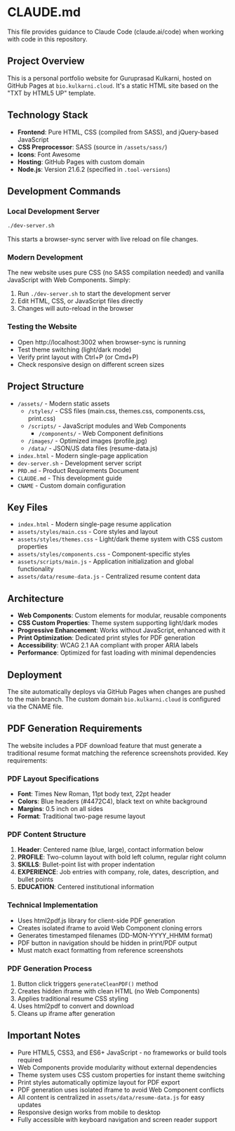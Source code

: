 # CLAUDE.md

This file provides guidance to Claude Code (claude.ai/code) when working with code in this repository.

## Project Overview

This is a personal portfolio website for Guruprasad Kulkarni, hosted on GitHub Pages at `bio.kulkarni.cloud`. It's a static HTML site based on the "TXT by HTML5 UP" template.

## Technology Stack

- **Frontend**: Pure HTML, CSS (compiled from SASS), and jQuery-based JavaScript
- **CSS Preprocessor**: SASS (source in `/assets/sass/`)
- **Icons**: Font Awesome
- **Hosting**: GitHub Pages with custom domain
- **Node.js**: Version 21.6.2 (specified in `.tool-versions`)

## Development Commands

### Local Development Server
```bash
./dev-server.sh
```
This starts a browser-sync server with live reload on file changes.

### Modern Development
The new website uses pure CSS (no SASS compilation needed) and vanilla JavaScript with Web Components. Simply:
1. Run `./dev-server.sh` to start the development server
2. Edit HTML, CSS, or JavaScript files directly
3. Changes will auto-reload in the browser

### Testing the Website
- Open http://localhost:3002 when browser-sync is running
- Test theme switching (light/dark mode)
- Verify print layout with Ctrl+P (or Cmd+P)
- Check responsive design on different screen sizes

## Project Structure

- `/assets/` - Modern static assets
  - `/styles/` - CSS files (main.css, themes.css, components.css, print.css)
  - `/scripts/` - JavaScript modules and Web Components
    - `/components/` - Web Component definitions
  - `/images/` - Optimized images (profile.jpg)
  - `/data/` - JSON/JS data files (resume-data.js)
- `index.html` - Modern single-page application
- `dev-server.sh` - Development server script
- `PRD.md` - Product Requirements Document
- `CLAUDE.md` - This development guide
- `CNAME` - Custom domain configuration

## Key Files

- `index.html` - Modern single-page resume application
- `assets/styles/main.css` - Core styles and layout
- `assets/styles/themes.css` - Light/dark theme system with CSS custom properties
- `assets/styles/components.css` - Component-specific styles
- `assets/scripts/main.js` - Application initialization and global functionality
- `assets/data/resume-data.js` - Centralized resume content data

## Architecture

- **Web Components**: Custom elements for modular, reusable components
- **CSS Custom Properties**: Theme system supporting light/dark modes
- **Progressive Enhancement**: Works without JavaScript, enhanced with it
- **Print Optimization**: Dedicated print styles for PDF generation
- **Accessibility**: WCAG 2.1 AA compliant with proper ARIA labels
- **Performance**: Optimized for fast loading with minimal dependencies

## Deployment

The site automatically deploys via GitHub Pages when changes are pushed to the main branch. The custom domain `bio.kulkarni.cloud` is configured via the CNAME file.

## PDF Generation Requirements

The website includes a PDF download feature that must generate a traditional resume format matching the reference screenshots provided. Key requirements:

### PDF Layout Specifications
- **Font**: Times New Roman, 11pt body text, 22pt header
- **Colors**: Blue headers (#4472C4), black text on white background
- **Margins**: 0.5 inch on all sides
- **Format**: Traditional two-page resume layout

### PDF Content Structure
1. **Header**: Centered name (blue, large), contact information below
2. **PROFILE**: Two-column layout with bold left column, regular right column
3. **SKILLS**: Bullet-point list with proper indentation
4. **EXPERIENCE**: Job entries with company, role, dates, description, and bullet points
5. **EDUCATION**: Centered institutional information

### Technical Implementation
- Uses html2pdf.js library for client-side PDF generation
- Creates isolated iframe to avoid Web Component cloning errors
- Generates timestamped filenames (DD-MON-YYYY_HHMM format)
- PDF button in navigation should be hidden in print/PDF output
- Must match exact formatting from reference screenshots

### PDF Generation Process
1. Button click triggers `generateCleanPDF()` method
2. Creates hidden iframe with clean HTML (no Web Components)
3. Applies traditional resume CSS styling
4. Uses html2pdf to convert and download
5. Cleans up iframe after generation

## Important Notes

- Pure HTML5, CSS3, and ES6+ JavaScript - no frameworks or build tools required
- Web Components provide modularity without external dependencies  
- Theme system uses CSS custom properties for instant theme switching
- Print styles automatically optimize layout for PDF export
- PDF generation uses isolated iframe to avoid Web Component conflicts
- All content is centralized in `assets/data/resume-data.js` for easy updates
- Responsive design works from mobile to desktop
- Fully accessible with keyboard navigation and screen reader support